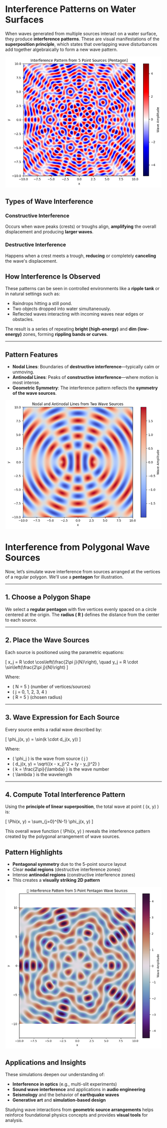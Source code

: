 #  Interference Patterns on Water Surfaces

When waves generated from multiple sources interact on a water surface, they produce **interference patterns**. These are visual manifestations of the **superposition principle**, which states that overlapping wave disturbances add together algebraically to form a new wave pattern.

![alt text](image36.png)

##  Types of Wave Interference

###  Constructive Interference
Occurs when wave peaks (crests) or troughs align, **amplifying** the overall displacement and producing **larger waves**.

###  Destructive Interference
Happens when a crest meets a trough, **reducing** or completely **canceling** the wave's displacement.

##  How Interference Is Observed

These patterns can be seen in controlled environments like a **ripple tank** or in natural settings such as:

- Raindrops hitting a still pond.
- Two objects dropped into water simultaneously.
- Reflected waves interacting with incoming waves near edges or obstacles.

The result is a series of repeating **bright (high-energy)** and **dim (low-energy)** zones, forming **rippling bands or curves**.

---

##  Pattern Features

- **Nodal Lines**: Boundaries of **destructive interference**—typically calm or unmoving.
- **Antinodal Lines**: Peaks of **constructive interference**—where motion is most intense.
- **Geometric Symmetry**: The interference pattern reflects the **symmetry of the wave sources**.

![alt text](image37.png)

#  Interference from Polygonal Wave Sources

Now, let’s simulate wave interference from sources arranged at the vertices of a regular polygon. We'll use a **pentagon** for illustration.

---

## 1.  Choose a Polygon Shape

We select a **regular pentagon** with five vertices evenly spaced on a circle centered at the origin. The **radius \( R \)** defines the distance from the center to each source.

---

## 2.  Place the Wave Sources

Each source is positioned using the parametric equations:

\[
x_j = R \cdot \cos\left(\frac{2\pi j}{N}\right), \quad y_j = R \cdot \sin\left(\frac{2\pi j}{N}\right)
\]

Where:

- \( N = 5 \) (number of vertices/sources)
- \( j = 0, 1, 2, 3, 4 \)
- \( R = 5 \) (chosen radius)

---

## 3.  Wave Expression for Each Source

Every source emits a radial wave described by:

\[
\phi_j(x, y) = \sin(k \cdot d_j(x, y))
\]

Where:

- \( \phi_j \) is the wave from source \( j \)
- \( d_j(x, y) = \sqrt{(x - x_j)^2 + (y - y_j)^2} \)
- \( k = \frac{2\pi}{\lambda} \) is the wave number
- \( \lambda \) is the wavelength

---

## 4.  Compute Total Interference Pattern

Using the **principle of linear superposition**, the total wave at point \( (x, y) \) is:

\[
\Phi(x, y) = \sum_{j=0}^{N-1} \phi_j(x, y)
\]

This overall wave function \( \Phi(x, y) \) reveals the interference pattern created by the polygonal arrangement of wave sources.


##  Pattern Highlights

- **Pentagonal symmetry** due to the 5-point source layout
- Clear **nodal regions** (destructive interference zones)
- Intense **antinodal regions** (constructive interference zones)
- This creates a **visually striking 2D pattern**

![alt text](image38.png)

##  Applications and Insights

These simulations deepen our understanding of:

- **Interference in optics** (e.g., multi-slit experiments)
- **Sound wave interference** and applications in **audio engineering**
- **Seismology** and the behavior of **earthquake waves**
- **Generative art** and **simulation-based design**

Studying wave interactions from **geometric source arrangements** helps reinforce foundational physics concepts and provides **visual tools** for analysis.
